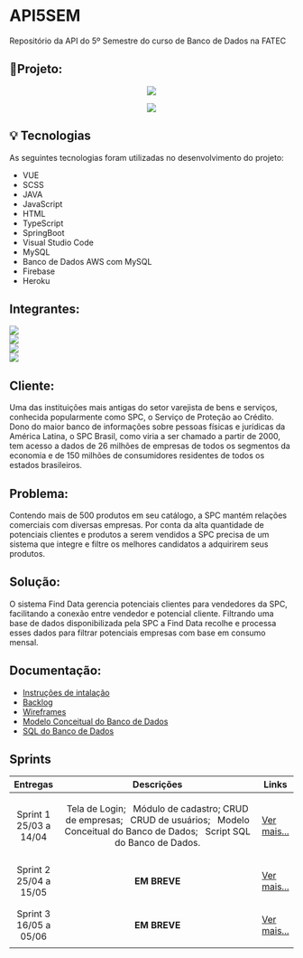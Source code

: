# API5SEM
Repositório da API do 5º Semestre do curso de Banco de Dados na FATEC
## 📝Projeto:
<p align="center"> <img src = "https://user-images.githubusercontent.com/68132461/163346757-0757c301-4226-442f-aa6b-f75321aa10fe.png"> </p>
<p align="center"> <a href="https://finddata-frontend.web.app/#/sign-in"> <img src= "https://img.shields.io/badge/%F0%9F%9A%80-ACESSAR-blue"></a> </p>

## 💡 Tecnologias

As seguintes tecnologias foram utilizadas no desenvolvimento do projeto:
 - VUE
 - SCSS
 - JAVA
 - JavaScript
 - HTML
 - TypeScript
 - SpringBoot
 - Visual Studio Code
 - MySQL
 - Banco de Dados AWS com MySQL
 - Firebase
 - Heroku
 



## Integrantes:

<a href="https://www.linkedin.com/in/maxx-barcelos-aaa106b2"> <img src= "https://img.shields.io/badge/Maximiles%20Barcelos%20--%20Scrum%20Master-Linkedin-blue"></a> <br>
<a href="https://www.linkedin.com/in/bahij-noureddine-941b681b7/"> <img src= "https://img.shields.io/badge/Bahij%20Noureddine%20--%20Product%20Owner-Linkedin-blue"></a> <br>
<a href="https://www.linkedin.com/in/leonardo-gabriel-silva-11b8b8178/"> <img src= "https://img.shields.io/badge/Leonardo%20Gabriel-Linkedin-blue"></a> <br>
<a href="https://www.linkedin.com/mwlite/in/henrique-zucareli-santiago/"> <img src= "https://img.shields.io/badge/Henrique%20Zucareli-Linkedin-blue"></a> <br>

 ## Cliente:
Uma das instituições mais antigas do setor varejista de bens e serviços,
conhecida popularmente como SPC, o Serviço de Proteção ao Crédito. Dono do maior banco de
informações sobre pessoas físicas e jurídicas da América Latina, o SPC Brasil,
como viria a ser chamado a partir de 2000, tem acesso a dados de 26 milhões
de empresas de todos os segmentos da economia e de 150 milhões de
consumidores residentes de todos os estados brasileiros.

 ## Problema:
Contendo mais de 500 produtos em seu catálogo,  a SPC mantém relações comerciais com diversas empresas. Por conta da alta quantidade de potenciais clientes e produtos a serem vendidos a SPC precisa de um sistema que integre e filtre os melhores candidatos a adquirirem seus produtos.
 ## Solução:
 
O sistema Find Data gerencia potenciais clientes para vendedores da SPC, facilitando a conexão entre vendedor e potencial cliente. Filtrando uma base de dados disponibilizada pela SPC a Find Data recolhe e processa esses dados para filtrar potenciais empresas com base em consumo mensal.

 ## Documentação:
 - [Instruções de intalação](https://github.com/MaXximiles/API5-SEM/blob/main/Documentação/Instruções%20de%20instalação/README.md) 
 - [Backlog](https://github.com/MaXximiles/API5-SEM/tree/main/Documentação/User%20Story%20Cards)
 - [Wireframes](https://github.com/MaXximiles/API5-SEM/tree/main/Documentação/Wireframes)
 - [Modelo Conceitual do Banco de Dados](https://github.com/MaXximiles/API5-SEM/blob/main/Documentação/Database/MODELO_FISICO_v2.png)
 - [SQL do Banco de Dados](https://github.com/MaXximiles/API5-SEM/blob/main/Documentação/Database/BD_FIND_DATA_CREATE_v2.sql)

  
<h2>Sprints</h2>
       <table>
              <thead>
                     <th width=150px>Entregas</th>
                     <th width=100%>Descrições</th>
                     <th width=100px>Links</th>
              </thead>
              <tbody>
                     <tr>
                            <td align=center>Sprint 1<br> 25/03 a 14/04  </td>
                            <td ><p align=center> Tela de Login; &nbsp Módulo de cadastro; CRUD de empresas; &nbsp CRUD de usuários; &nbsp Modelo Conceitual do Banco de Dados; &nbsp Script SQL do Banco de Dados.
                            <p align=center>   
                            </td>
                            <td><p><a href="https://github.com/MaXximiles/API5-SEM/blob/sprint-1/README.md">Ver mais...</a></p></td>
                     </tr>
                     <tr>
                            <td align=center>Sprint 2<br> 25/04 a 15/05</td>
                            <td> <p align=center>   <b>EM BREVE</b>               
                            <p align=center>                          
                            </p>
                            </td>
                            <td><p><a href="https://github.com/MaXximiles/API5-SEM/blob/sprint-2/README.md">Ver mais...</a></p></td>
                     </tr>
                     <tr>
                            <td align=center>Sprint 3<br> 16/05 a 05/06</td>
                            <td> <p align=center>                          
                      <p align=center>   <b>EM BREVE</b>                        
                      </p>
                      </td>
                            <td><p><a href="https://github.com/MaXximiles/API5-SEM/blob/sprint-3/README.md">Ver mais...</a></p></td>
                     </tr>
                     </tr>
              </tbody>
       </table>
